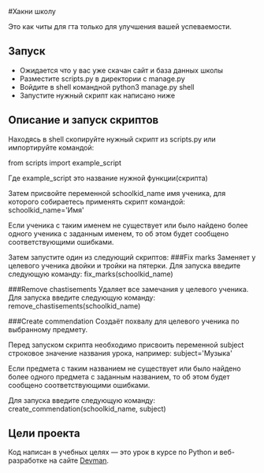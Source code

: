 #Хакни школу

Это как читы для гта только для улучшения вашей успеваемости.

## Запуск

- Ожидается что у вас уже скачан сайт и база данных школы
- Разместите scripts.py в директории с manage.py
- Войдите в shell командной  python3 manage.py shell
- Запустите нужный скрипт как написано ниже

## Описание и запуск скриптов

Находясь в shell скопируйте нужный скрипт из scripts.py или импортируйте командой:

from scripts import example_script

Где example_script это название нужной функции(скрипта)

Затем присвойте переменной schoolkid_name имя ученика, для
которого собираетесь применять скрипт командой:
schoolkid_name='Имя'

Если ученика с таким именем не существует или было найдено более одного
ученика с заданным именем, то об этом будет сообщено соответствующими ошибками.

Затем запустите один из следующий скриптов:
###Fix marks
Заменяет у целевого ученика двойки и тройки на пятерки.
Для запуска введите следующую команду:
fix_marks(schoolkid_name)

###Remove chastisements
Удаляет все замечания у целевого ученика.
Для запуска введите следующую команду:
remove_chastisements(schoolkid_name)

###Create commendation
Создаёт похвалу для целевого ученика по выбранному предмету.

Перед запуском скрипта необходимо присвоить переменной subject строковое значение
названия урока, например:
subject='Музыка'

Если предмета с таким названием не существует или было найдено более одного
предмета с заданным названием, то об этом будет сообщено соответствующими ошибками.

Для запуска введите следующую команду:
create_commendation(schoolkid_name, subject)


## Цели проекта

Код написан в учебных целях — это урок в курсе по Python и веб-разработке на сайте [Devman](https://dvmn.org).
